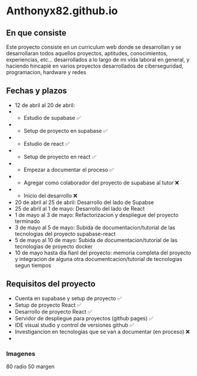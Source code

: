 # Anthonyx82.github.io

## En que consiste

Este proyecto consiste en un curriculum web donde se desarrollan y se desarrollaran todos aquellos proyectos, aptitudes, conocimientos, experiencias, etc... desarrollados a lo largo de mi vida laboral en general, y haciendo hincapié en varios proyectos desarrollados de ciberseguridad, programacion, hardware y redes

## Fechas y plazos

- 12 de abril al 20 de abril:
- - Estudio de supabase ✅
- - Setup de proyecto en supabase ✅
- - Estudio de react ✅
- - Setup de proyecto en react ✅
- - Empezar a documentar el proceso ✅
- - Agregar como colaborador del proyecto de supabase al tutor ❌
- - Inicio del desarrollo ❌
- 20 de abril al 25 de abril: Desarrollo del lado de Supabse
- 25 de abril al 1 de mayo: Desarrollo del lado de React
- 1 de mayo al 3 de mayo: Refactorizacion y despliegue del proyecto terminado
- 3 de mayo al 5 de mayo: Subida de documentacion/tutorial de las tecnologias del proyecto supabase-react
- 5 de mayo al 10 de mayo: Subida de documentacion/tutorial de las tecnologias de proyecto docker
- 10 de mayo hasta dia fianl del proyecto: memoria completa del proyecto y integracion de alguna otra documentcacion/tutorial de tecnologias segun tiempos

## Requisitos del proyecto

- Cuenta en supabase y setup de proyecto ✅
- Setup de proyecto React ✅
- Desarrollo de proyecto React ✅
- Servidor de despliegue para proyectos (github pages) ✅
- IDE visual studio y control de versiones github ✅
- Investigancion en tecnologias que se van a documentar (en proceso) ❌
-

### Imagenes

80 radio 50 margen
